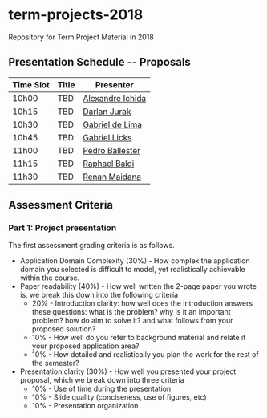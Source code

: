 # term-projects-2018
Repository for Term Project Material in 2018

## Presentation Schedule -- Proposals

| Time Slot | Title | Presenter |
| --------- | ----- | --------- |
| 10h00     | TBD   | [Alexandre Ichida](/ichida) | 
| 10h15     | TBD   | [Darlan Jurak](/jurak) | 
| 10h30     | TBD   | [Gabriel de Lima](/glima) | 
| 10h45     | TBD   | [Gabriel Licks](/glicks) | 
| 11h00     | TBD   | [Pedro Ballester](/ballester) | 
| 11h15     | TBD   | [Raphael Baldi](/baldi) | 
| 11h30     | TBD   | [Renan Maidana](/maidana) | 

## Assessment Criteria

### Part 1: Project presentation
The first assessment grading criteria is as follows.

- Application Domain Complexity (30%) - How complex the application domain you selected is difficult to model, yet realistically achievable within the course.
- Paper readability (40%) - How well written the 2-page paper you wrote is, we break this down into the following criteria
	- 20% - Introduction clarity: how well does the introduction answers these questions: what is the problem? why is it an important problem? how do aim to solve it? and what follows from your proposed solution?
	- 10% - How well do you refer to background material and relate it your proposed application area?
	- 10% - How detailed and realistically you plan the work for the rest of the semester?
- Presentation clarity (30%) - How well you presented your project proposal, which we break down into three criteria
	- 10% - Use of time during the presentation
	- 10% - Slide quality (conciseness, use of figures, etc)
	- 10% - Presentation organization
